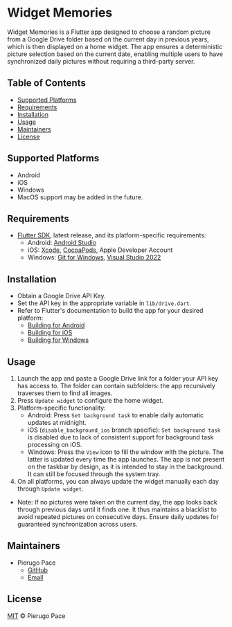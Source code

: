 # Widget Memories

Widget Memories is a Flutter app designed to choose a random picture from a Google Drive folder based on the current day in previous years, which is then displayed on a home widget. The app ensures a deterministic picture selection based on the current date, enabling multiple users to have synchronized daily pictures without requiring a third-party server.

## Table of Contents

- [Supported Platforms](#platforms)
- [Requirements](#requirements)
- [Installation](#installation)
- [Usage](#usage)
- [Maintainers](#maintainers)
- [License](#license)

<a id="platforms"></a>
## Supported Platforms

- Android
- iOS
- Windows
- MacOS support may be added in the future.

## Requirements

- [Flutter SDK](https://docs.flutter.dev/get-started/install), latest release, and its platform-specific requirements:
    - Android: [Android Studio](https://developer.android.com/studio/install)
    - iOS: [Xcode](https://developer.apple.com/xcode/), [CocoaPods](https://cocoapods.org/), Apple Developer Account
    - Windows: [Git for Windows](https://gitforwindows.org/), [Visual Studio 2022](https://visualstudio.microsoft.com/)

## Installation

- Obtain a Google Drive API Key.
- Set the API key in the appropriate variable in `lib/drive.dart`.
- Refer to Flutter's documentation to build the app for your desired platform:
    - [Building for Android](https://docs.flutter.dev/deployment/android)
    - [Building for iOS](https://docs.flutter.dev/deployment/ios)
    - [Building for Windows](https://docs.flutter.dev/deployment/windows)

## Usage

1. Launch the app and paste a Google Drive link for a folder your API key has access to. The folder can contain subfolders: the app recursively traverses them to find all images.
1. Press `Update widget` to configure the home widget.
1. Platform-specific functionality:
    - Android: Press `Set background task` to enable daily automatic updates at midnight.
    - iOS (`disable_background_ios` branch specific): `Set background task` is disabled due to lack of consistent support for background task processing on iOS.
    - Windows: Press the `View` icon to fill the window with the picture. The latter is updated every time the app launches. The app is not present on the taskbar by design, as it is intended to stay in the background. It can still be focused through the system tray.
1. On all platforms, you can always update the widget manually each day through `Update widget`.
- Note: If no pictures were taken on the current day, the app looks back through previous days until it finds one. It thus maintains a blacklist to avoid repeated pictures on consecutive days. Ensure daily updates for guaranteed synchronization across users.

## Maintainers

- Pierugo Pace
    - [GitHub](https://github.com/Pace222)
    - [Email](mailto:pierugo.pace@gmail.com)

## License

[MIT](LICENSE.txt) © Pierugo Pace
